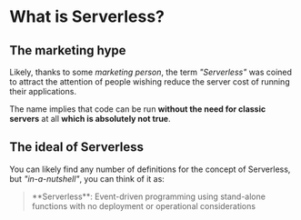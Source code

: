 # What is Serverless?

## The marketing hype

Likely, thanks to some _marketing person_, the term _"Serverless"_ was coined to attract the attention of people wishing reduce the server cost of running their applications.

The name implies that code can be run **without the need for classic servers** at all **which is absolutely not true**.

## The ideal of Serverless

You can likely find any number of definitions for the concept of Serverless, but _"in-a-nutshell"_, you can think of it as:

<blockquote>
**Serverless**: Event-driven programming using stand-alone functions with no deployment or operational considerations
</blockquote>

